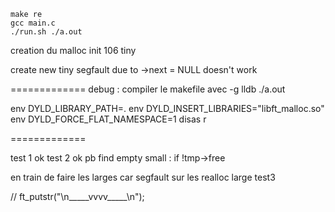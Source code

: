 ```
make re
gcc main.c
./run.sh ./a.out
```

creation du malloc init
106 tiny

create new tiny segfault due to ->next = NULL doesn't work


=============
debug : compiler le makefile avec -g
lldb ./a.out

env DYLD_LIBRARY_PATH=.
env DYLD_INSERT_LIBRARIES="libft_malloc.so"
env DYLD_FORCE_FLAT_NAMESPACE=1
disas
r

=============

test 1 ok
test 2 ok
pb find empty small : if !tmp->free


en train de faire les larges car segfault sur les realloc large test3

// ft_putstr("\n_____vvvv_____\n");
